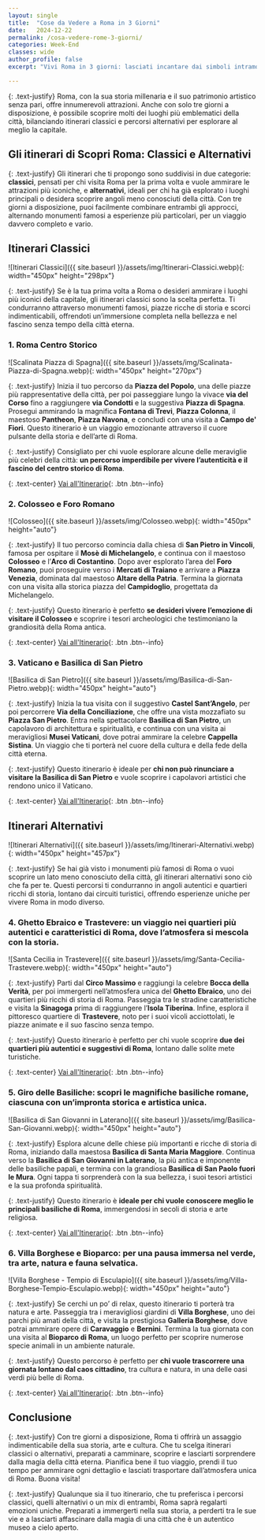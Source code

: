 ```yaml
---
layout: single
title:  "Cose da Vedere a Roma in 3 Giorni"
date:   2024-12-22
permalink: /cosa-vedere-rome-3-giorni/
categories: Week-End
classes: wide
author_profile: false
excerpt: "Vivi Roma in 3 giorni: lasciati incantare dai simboli intramontabili come il Pantheon e i Musei Vaticani, ma scopri anche il fascino nascosto del Ghetto Ebraico e dell’Aventino, per un’esperienza tra meraviglie celebri e tesori meno noti."

---
```


{: .text-justify}
Roma, con la sua storia millenaria e il suo patrimonio artistico senza pari, offre innumerevoli attrazioni. Anche con solo tre giorni a disposizione, è possibile scoprire molti dei luoghi più emblematici della città, bilanciando itinerari classici e percorsi alternativi per esplorare al meglio la capitale.

## Gli itinerari di Scopri Roma: Classici e Alternativi

{: .text-justify}
Gli itinerari che ti propongo sono suddivisi in due categorie: **classici**, pensati per chi visita Roma per la prima volta e vuole ammirare le attrazioni più iconiche, e **alternativi**, ideali per chi ha già esplorato i luoghi principali o desidera scoprire angoli meno conosciuti della città. Con tre giorni a disposizione, puoi facilmente combinare entrambi gli approcci, alternando monumenti famosi a esperienze più particolari, per un viaggio davvero completo e vario.

## Itinerari Classici

![Itinerari Classici]({{ site.baseurl }}/assets/img/Itinerari-Classici.webp){: width="450px" height="298px"}

{: .text-justify}
Se è la tua prima volta a Roma o desideri ammirare i luoghi più iconici della capitale, gli itinerari classici sono la scelta perfetta. Ti condurranno attraverso monumenti famosi, piazze ricche di storia e scorci indimenticabili, offrendoti un’immersione completa nella bellezza e nel fascino senza tempo della città eterna.

### 1. Roma Centro Storico

![Scalinata Piazza di Spagna]({{ site.baseurl }}/assets/img/Scalinata-Piazza-di-Spagna.webp){: width="450px" height="270px"}

{: .text-justify}
Inizia il tuo percorso da **Piazza del Popolo**, una delle piazze più rappresentative della città, per poi passeggiare lungo la vivace **via del Corso** fino a raggiungere **via Condotti** e la suggestiva **Piazza di Spagna**. Prosegui ammirando la magnifica **Fontana di Trevi**, **Piazza Colonna**, il maestoso **Pantheon**, **Piazza Navona**, e concludi con una visita a **Campo de' Fiori**. Questo itinerario è un viaggio emozionante attraverso il cuore pulsante della storia e dell’arte di Roma.

{: .text-justify}
Consigliato per chi vuole esplorare alcune delle meraviglie più celebri della città: **un percorso imperdibile per vivere l’autenticità e il fascino del centro storico di Roma**.

{: .text-center}
[Vai all'Itinerario](https://www.scopriroma.it/roma-centro-storico/){: .btn .btn--info}

### 2. Colosseo e Foro Romano

![Colosseo]({{ site.baseurl }}/assets/img/Colosseo.webp){: width="450px" height="auto"}

{: .text-justify}
Il tuo percorso comincia dalla chiesa di **San Pietro in Vincoli**, famosa per ospitare il **Mosè di Michelangelo**, e continua con il maestoso **Colosseo** e l’**Arco di Costantino**. Dopo aver esplorato l’area del **Foro Romano**, puoi proseguire verso i **Mercati di Traiano** e arrivare a **Piazza Venezia**, dominata dal maestoso **Altare della Patria**. Termina la giornata con una visita alla storica piazza del **Campidoglio**, progettata da Michelangelo.

{: .text-justify}
Questo itinerario è perfetto **se desideri vivere l’emozione di visitare il Colosseo** e scoprire i tesori archeologici che testimoniano la grandiosità della Roma antica.

{: .text-center}
[Vai all'Itinerario](https://www.scopriroma.it/roma-colosseo-foro-romano/){: .btn .btn--info}

### 3. Vaticano e Basilica di San Pietro

![Basilica di San Pietro]({{ site.baseurl }}/assets/img/Basilica-di-San-Pietro.webp){: width="450px" height="auto"}

{: .text-justify}
Inizia la tua visita con il suggestivo **Castel Sant’Angelo**, per poi percorrere **Via della Conciliazione**, che offre una vista mozzafiato su **Piazza San Pietro**. Entra nella spettacolare **Basilica di San Pietro**, un capolavoro di architettura e spiritualità, e continua con una visita ai meravigliosi **Musei Vaticani**, dove potrai ammirare la celebre **Cappella Sistina**. Un viaggio che ti porterà nel cuore della cultura e della fede della città eterna.

{: .text-justify}
Questo itinerario è ideale per **chi non può rinunciare a visitare la Basilica di San Pietro** e vuole scoprire i capolavori artistici che rendono unico il Vaticano.

{: .text-center}
[Vai all'Itinerario](https://www.scopriroma.it/vaticano-basilica-san-pietro/){: .btn .btn--info}

## Itinerari Alternativi

![Itinerari Alternativi]({{ site.baseurl }}/assets/img/Itinerari-Alternativi.webp){: width="450px" height="457px"}

{: .text-justify}
Se hai già visto i monumenti più famosi di Roma o vuoi scoprire un lato meno conosciuto della città, gli itinerari alternativi sono ciò che fa per te. Questi percorsi ti condurranno in angoli autentici e quartieri ricchi di storia, lontano dai circuiti turistici, offrendo esperienze uniche per vivere Roma in modo diverso.

### 4. Ghetto Ebraico e Trastevere: un viaggio nei quartieri più autentici e caratteristici di Roma, dove l’atmosfera si mescola con la storia.

![Santa Cecilia in Trastevere]({{ site.baseurl }}/assets/img/Santa-Cecilia-Trastevere.webp){: width="450px" height="auto"}

{: .text-justify}
Parti dal **Circo Massimo** e raggiungi la celebre **Bocca della Verità**, per poi immergerti nell’atmosfera unica del **Ghetto Ebraico**, uno dei quartieri più ricchi di storia di Roma. Passeggia tra le stradine caratteristiche e visita la **Sinagoga** prima di raggiungere l’**Isola Tiberina**. Infine, esplora il pittoresco quartiere di **Trastevere**, noto per i suoi vicoli acciottolati, le piazze animate e il suo fascino senza tempo.

{: .text-justify}
Questo itinerario è perfetto per chi vuole scoprire **due dei quartieri più autentici e suggestivi di Roma**, lontano dalle solite mete turistiche.

{: .text-center}
[Vai all'Itinerario](https://www.scopriroma.it/trastevere-ghetto-ebraico/){: .btn .btn--info}

### 5. Giro delle Basiliche: scopri le magnifiche basiliche romane, ciascuna con un’impronta storica e artistica unica.

![Basilica di San Giovanni in Laterano]({{ site.baseurl }}/assets/img/Basilica-San-Giovanni.webp){: width="450px" height="auto"}

{: .text-justify}
Esplora alcune delle chiese più importanti e ricche di storia di Roma, iniziando dalla maestosa **Basilica di Santa Maria Maggiore**. Continua verso la **Basilica di San Giovanni in Laterano**, la più antica e imponente delle basiliche papali, e termina con la grandiosa **Basilica di San Paolo fuori le Mura**. Ogni tappa ti sorprenderà con la sua bellezza, i suoi tesori artistici e la sua profonda spiritualità.

{: .text-justify}
Questo itinerario è **ideale per chi vuole conoscere meglio le principali basiliche di Roma**, immergendosi in secoli di storia e arte religiosa.

{: .text-center}
[Vai all'Itinerario](https://www.scopriroma.it/giro-basiliche/){: .btn .btn--info}

### 6. Villa Borghese e Bioparco: per una pausa immersa nel verde, tra arte, natura e fauna selvatica.

![Villa Borghese - Tempio di Esculapio]({{ site.baseurl }}/assets/img/Villa-Borghese-Tempio-Esculapio.webp){: width="450px" height="auto"}

{: .text-justify}
Se cerchi un po’ di relax, questo itinerario ti porterà tra natura e arte. Passeggia tra i meravigliosi giardini di **Villa Borghese**, uno dei parchi più amati della città, e visita la prestigiosa **Galleria Borghese**, dove potrai ammirare opere di **Caravaggio** e **Bernini**. Termina la tua giornata con una visita al **Bioparco di Roma**, un luogo perfetto per scoprire numerose specie animali in un ambiente naturale.

{: .text-justify}
Questo percorso è perfetto per **chi vuole trascorrere una giornata lontano dal caos cittadino**, tra cultura e natura, in una delle oasi verdi più belle di Roma.

{: .text-center}
[Vai all'Itinerario](https://www.scopriroma.it/villa-borghese-bioparco/){: .btn .btn--info}

## Conclusione

{: .text-justify}
Con tre giorni a disposizione, Roma ti offrirà un assaggio indimenticabile della sua storia, arte e cultura. Che tu scelga itinerari classici o alternativi, preparati a camminare, scoprire e lasciarti sorprendere dalla magia della città eterna. Pianifica bene il tuo viaggio, prendi il tuo tempo per ammirare ogni dettaglio e lasciati trasportare dall’atmosfera unica di Roma. Buona visita!

{: .text-justify}
Qualunque sia il tuo itinerario, che tu preferisca i percorsi classici, quelli alternativi o un mix di entrambi, Roma saprà regalarti emozioni uniche. Preparati a immergerti nella sua storia, a perderti tra le sue vie e a lasciarti affascinare dalla magia di una città che è un autentico museo a cielo aperto.